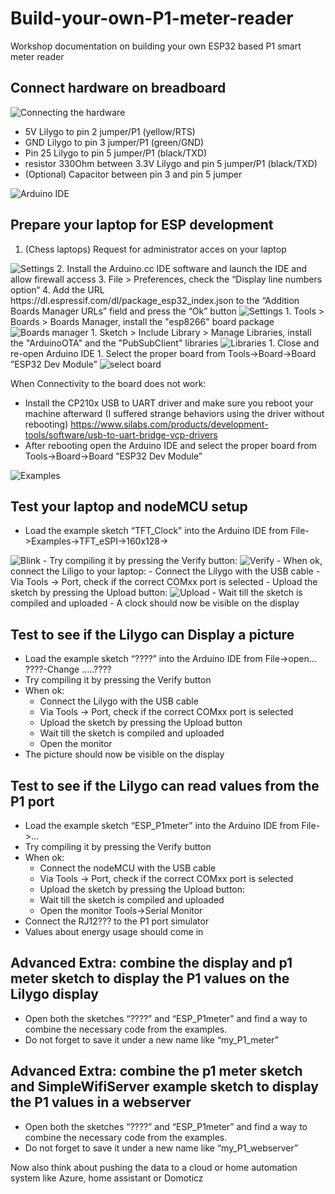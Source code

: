 # Build-your-own-P1-meter-reader
Workshop documentation on building your own ESP32 based P1 smart meter reader

## Connect hardware on breadboard

<img src="https://github.com/bokse001/Build-your-own-P1-meter-reader/blob/main/images/lilygo_p1_meter_reader.png?raw=true" alt="Connecting the hardware">

- 5V Lilygo to pin 2 jumper/P1 (yellow/RTS)
- GND Lilygo to pin 3 jumper/P1 (green/GND)
- Pin 25 Lilygo to pin 5 jumper/P1 (black/TXD)
- resistor 330Ohm between 3.3V Lilygo and pin 5 jumper/P1 (black/TXD)
- (Optional) Capacitor between pin 3 and pin 5 jumper

<img src="https://github.com/bokse001/Build-your-own-P1-meter-reader/blob/main/images/IDE.png?raw=true" alt="Arduino IDE">
 
## Prepare your laptop for ESP development
1. (Chess laptops) Request for administrator acces on your laptop
<img src="https://github.com/bokse001/Build-your-own-P1-meter-reader/blob/main/images/RequestAdminAccess.JPG?raw=true" alt="Settings">
2. Install the Arduino.cc IDE software and launch the IDE and allow firewall access
3. File > Preferences, check the “Display line numbers option“
4. Add the URL https://dl.espressif.com/dl/package_esp32_index.json to the “Addition Boards Manager URLs” field and press the “Ok” button
<img src="https://github.com/bokse001/Build-your-own-P1-meter-reader/blob/main/images/settings.png?raw=true" alt="Settings">
1. Tools > Boards > Boards Manager, install the "esp8266" board package
<img src="https://github.com/bokse001/Build-your-own-P1-meter-reader/blob/main/images/boards.png?raw=true" alt="Boards manager">
1. Sketch > Include Library > Manage Libraries, install the "ArduinoOTA" and the "PubSubClient" libraries
<img src="https://github.com/bokse001/Build-your-own-P1-meter-reader/blob/main/images/libraries.png?raw=true" alt="Libraries">
1. Close and re-open Arduino IDE
1. Select the proper board from Tools->Board->Board ”ESP32 Dev Module”
<img src="https://github.com/bokse001/Build-your-own-P1-meter-reader/blob/main/images/select-board.png?raw=true" alt="select board">

When Connectivity to the board does not work:
- Install the CP210x USB to UART driver and make sure you reboot your machine afterward (I suffered strange behaviors using the driver without rebooting) https://www.silabs.com/products/development-tools/software/usb-to-uart-bridge-vcp-drivers
- After rebooting open the Arduino IDE and select the proper board from Tools->Board->Board ”ESP32 Dev Module”
<img src="https://github.com/bokse001/Build-your-own-P1-meter-reader/blob/main/images/examples.png?raw=true" alt="Examples">


## Test your laptop and nodeMCU setup
- Load the example sketch “TFT_Clock” into the Arduino IDE from File->Examples->TFT_eSPI->160x128->
<img src="https://github.com/bokse001/Build-your-own-P1-meter-reader/blob/main/images/blink.png?raw=true" alt="Blink">
- Try compiling it by pressing the Verify button: 
<img src="https://github.com/bokse001/Build-your-own-P1-meter-reader/blob/main/images/verify.png?raw=true" alt="Verify">
- When ok, connect the Liligo to your laptop:
	- 	Connect the Lilygo with the USB cable
	- 	Via Tools -> Port, check if the correct COMxx port is selected
	- 	Upload the sketch by pressing the Upload button:
	<img src="https://github.com/bokse001/Build-your-own-P1-meter-reader/blob/main/images/upload.png?raw=true" alt="Upload">
	- 	Wait till the sketch is compiled and uploaded
- A clock should now be visible on the display

## Test to see if the Lilygo can Display a picture
- Load the example sketch “????” into the Arduino IDE from File->open...
????-Change .....????
- Try compiling it by pressing the Verify button 
- When ok:
	- 	Connect the Lilygo with the USB cable
	- 	Via Tools -> Port, check if the correct COMxx port is selected
	- 	Upload the sketch by pressing the Upload button 
	- 	Wait till the sketch is compiled and uploaded
	- 	Open the monitor
- The picture should now be visible on the display

## Test to see if the Lilygo can read values from the P1 port
- Load the example sketch “ESP_P1meter” into the Arduino IDE from File->...
- Try compiling it by pressing the Verify button
- When ok:
	- 	Connect the nodeMCU with the USB cable
	- 	Via Tools -> Port, check if the correct COMxx port is selected
	- 	Upload the sketch by pressing the Upload button: 
	- 	Wait till the sketch is compiled and uploaded
	- 	Open the monitor Tools->Serial Monitor
- Connect the RJ12??? to the P1 port simulator
- Values about energy usage should come in

## Advanced Extra: combine the display and p1 meter sketch to display the P1 values on the Lilygo display
- Open both the sketches “????” and “ESP_P1meter” and find a way to combine the necessary code from the examples.
- Do not forget to save it under a new name like “my_P1_meter”

## Advanced Extra: combine the p1 meter sketch and SimpleWifiServer example sketch to display the P1 values in a webserver
- Open both the sketches “????” and “ESP_P1meter” and find a way to combine the necessary code from the examples.
- Do not forget to save it under a new name like “my_P1_webserver”

Now also think about pushing the data to a cloud or home automation system like Azure, home assistant or Domoticz
